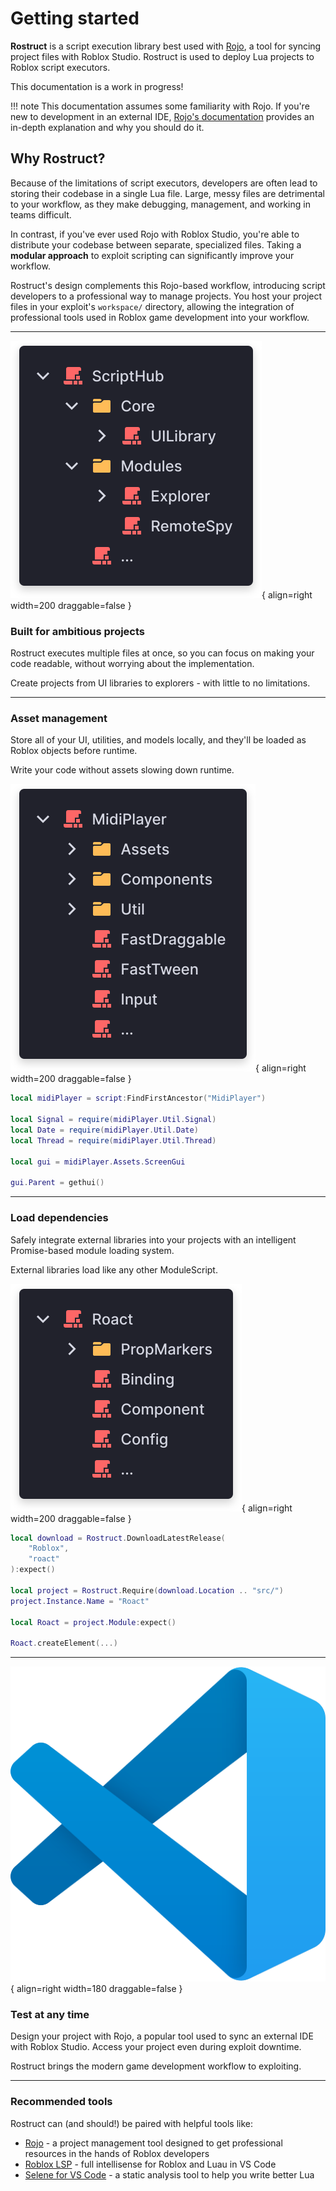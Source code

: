 # Getting started

**Rostruct** is a script execution library best used with [Rojo](https://rojo.space/docs/), a tool for syncing project files with Roblox Studio. Rostruct is used to deploy Lua projects to Roblox script executors.

This documentation is a work in progress!

!!! note
	This documentation assumes some familiarity with Rojo. If you're new to development in an external IDE, [Rojo's documentation](https://rojo.space/docs/) provides an in-depth explanation and why you should do it.

## Why Rostruct?

Because of the limitations of script executors, developers are often lead to storing their codebase in a single Lua file. Large, messy files are detrimental to your workflow, as they make debugging, management, and working in teams difficult.

In contrast, if you've ever used Rojo with Roblox Studio, you're able to distribute your codebase between separate, specialized files. Taking a **modular approach** to exploit scripting can significantly improve your workflow.

Rostruct's design complements this Rojo-based workflow, introducing script developers to a professional way to manage projects. You host your project files in your exploit's `workspace/` directory, allowing the integration of professional tools used in Roblox game development into your workflow.

---

![Script hub example](../images/script-hub-panel.svg){ align=right width=200 draggable=false }

### Built for ambitious projects

Rostruct executes multiple files at once, so you can focus on making your code readable, without worrying about the implementation.

Create projects from UI libraries to explorers - with little to no limitations.

---

### Asset management

Store all of your UI, utilities, and models locally, and they'll be loaded as Roblox objects before runtime.

Write your code without assets slowing down runtime.

![MidiPlayer example](../images/midi-player-panel-short.svg){ align=right width=200 draggable=false }

```lua
local midiPlayer = script:FindFirstAncestor("MidiPlayer")

local Signal = require(midiPlayer.Util.Signal)
local Date = require(midiPlayer.Util.Date)
local Thread = require(midiPlayer.Util.Thread)

local gui = midiPlayer.Assets.ScreenGui

gui.Parent = gethui()
```

---

### Load dependencies

Safely integrate external libraries into your projects with an intelligent Promise-based module loading system.

External libraries load like any other ModuleScript.

![Roact example](../images/roact-panel.svg){ align=right width=200 draggable=false }

```lua
local download = Rostruct.DownloadLatestRelease(
	"Roblox",
	"roact"
):expect()

local project = Rostruct.Require(download.Location .. "src/")
project.Instance.Name = "Roact"

local Roact = project.Module:expect()

Roact.createElement(...)
```

---

![VS Code logo](../images/vs-code-logo.svg){ align=right width=180 draggable=false }

### Test at any time

Design your project with Rojo, a popular tool used to sync an external IDE with Roblox Studio. Access your project even during exploit downtime. 

Rostruct brings the modern game development workflow to exploiting.

---

### Recommended tools

Rostruct can (and should!) be paired with helpful tools like:

* [Rojo](https://rojo.space/docs/) - a project management tool designed to get professional resources in the hands of Roblox developers
* [Roblox LSP](https://devforum.roblox.com/t/roblox-lsp-full-intellisense-for-roblox-and-luau/717745) - full intellisense for Roblox and Luau in VS Code
* [Selene for VS Code](https://marketplace.visualstudio.com/items?itemName=Kampfkarren.selene-vscode) - a static analysis tool to help you write better Lua
